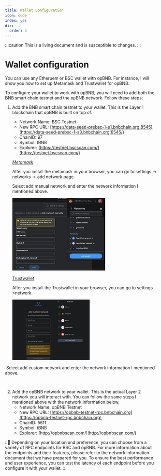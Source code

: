 ```yaml
---
title: Wallet Configuration
icon: code
index: yes
dir:
  order: 4
---
```


:::caution 
This is a living document and is susceptible to changes. 
:::

# Wallet configuration

You can use any Etheruem or BSC wallet with opBNB. For instance, I will show you how to set up Metamask and Trustwallet for opBNB.

To configure your wallet to work with opBNB, you will need to add both the BNB smart chain testnet and the opBNB network. Follow these steps: 

1. Add the BNB smart chain testnet to your  wallet. This is the Layer 1 blockchain that opBNB is built on top of.

   - Network Name: BSC Testnet
   - New RPC URL: [https://data-seed-prebsc-1-s1.bnbchain.org:8545](https://data-seed-prebsc-1-s3.bnbchain.org:8545/)
   - ChainID: 97
   - Symbol: tBNB
   - Explorer: [https://testnet.bscscan.com/](https://testnet.bscscan.com/)

   *[Metamask](https://chrome.google.com/webstore/detail/metamask/nkbihfbeogaeaoehlefnkodbefgpgknn)*
   
   After you install the metamask in your browser, you can go to settings -> networks -> add network page. 
   
   Select add manual network and enter the network information I mentioned above.
   
   <img src="../../static/img/add-bsc-metamask.png" alt="image-20230627165414606" style="zoom:30%;" />
   
   [Trustwallet](https://chrome.google.com/webstore/detail/trust-wallet/egjidjbpglichdcondbcbdnbeeppgdph)
   
   After you install the Trustwallet in your browser, you can go to settings->network.
   
   <img src="../../static/img/add-bsc-trustwallet.png" alt="image-20230627170010204" style="zoom:25%;" />

​		Select add custom network and enter the network information I mentioned above.

​	

2. Add the opBNB network to your  wallet. This is the actual Layer 2 network you will interact with. You can follow the same steps I mentioned above with the network information below.
   - Network Name: opBNB Testnet
   - New RPC URL: [https://opbnb-testnet-rpc.bnbchain.org](https://opbnb-testnet-rpc.bnbchain.org)
   - ChainID: 5611
   - Symbol: tBNB
   - Explorer: [http://opbnbscan.com/](http://opbnbscan.com/)



:::information_desk_person:
Depending on your location and preference, you can choose from a variety of RPC endpoints for BSC and opBNB. For more information about the endpoints and their features, please refer to the network information document that we have prepared for you. To ensure the best performance and user experience, you can test the latency of each endpoint before you configure it with your wallet.
:::
